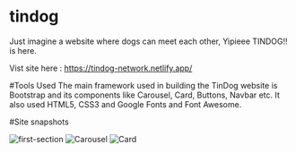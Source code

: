 # tindog

Just imagine a website where dogs can meet each other, Yipieee TINDOG!! is here.

Vist site here : https://tindog-network.netlify.app/

#Tools Used
The main framework used in building the TinDog website is Bootstrap and its components like Carousel, Card, Buttons, Navbar etc. It also used HTML5, CSS3 and Google Fonts and Font Awesome.

#Site snapshots

![first-section](https://user-images.githubusercontent.com/45262278/201163594-64aa6ad6-b345-4a28-a4e4-d49b036b5a75.png)
![Carousel](https://user-images.githubusercontent.com/45262278/201163616-a891fd52-24fd-4231-87cb-671911a83cf1.png)
![Card](https://user-images.githubusercontent.com/45262278/201163624-9dd0d726-3fba-4581-9401-173eb06aa629.png)
